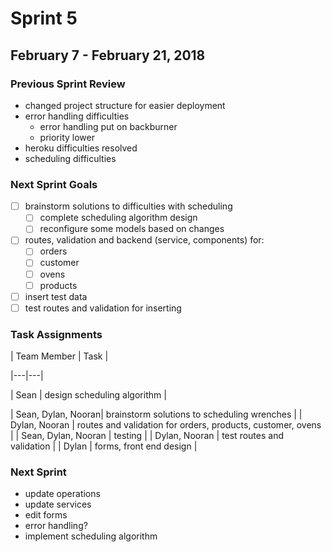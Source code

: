 # Sprint 5
## February 7 - February 21, 2018
### Previous Sprint Review
- changed project structure for easier deployment
- error handling difficulties
	- error handling put on backburner
	- priority lower
- heroku difficulties resolved
- scheduling difficulties


### Next Sprint Goals

- [ ] brainstorm solutions to difficulties with scheduling
	- [ ] complete scheduling algorithm design
	- [ ] reconfigure some models based on changes
- [ ] routes, validation and backend (service, components) for:
	- [ ] orders
	- [ ] customer
	- [ ] ovens
	- [ ] products
- [ ] insert test data
- [ ] test routes and validation for inserting

### Task Assignments

| Team Member | Task | 

|---|---|

| Sean | design scheduling algorithm |

| Sean, Dylan, Nooran| brainstorm solutions to scheduling wrenches |
| Dylan, Nooran | routes and validation for orders, products, customer, ovens |
| Sean, Dylan, Nooran | testing |
| Dylan, Nooran | test routes and validation |
| Dylan | forms, front end design |





### Next Sprint
- update operations
- update services
- edit forms
- error handling?
- implement scheduling algorithm